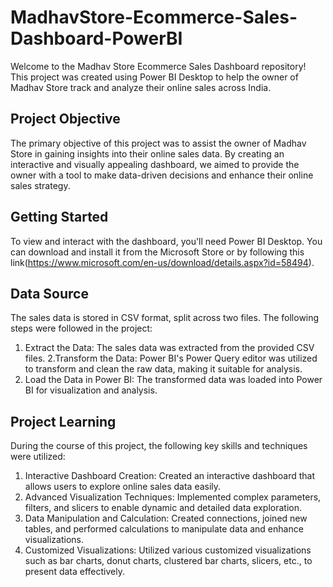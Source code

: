 # MadhavStore-Ecommerce-Sales-Dashboard-PowerBI

Welcome to the Madhav Store Ecommerce Sales Dashboard repository! This project was created using Power BI Desktop to help the owner of Madhav Store track and analyze their online sales across India.

## Project Objective

The primary objective of this project was to assist the owner of Madhav Store in gaining insights into their online sales data. By creating an interactive and visually appealing dashboard, we aimed to provide the owner with a tool to make data-driven decisions and enhance their online sales strategy.

## Getting Started

To view and interact with the dashboard, you'll need Power BI Desktop. You can download and install it from the Microsoft Store or by following this link(https://www.microsoft.com/en-us/download/details.aspx?id=58494).

## Data Source

The sales data is stored in CSV format, split across two files. The following steps were followed in the project:

1. Extract the Data: The sales data was extracted from the provided CSV files.
2.Transform the Data: Power BI's Power Query editor was utilized to transform and clean the raw data, making it suitable for analysis.
3. Load the Data in Power BI: The transformed data was loaded into Power BI for visualization and analysis.

## Project Learning

During the course of this project, the following key skills and techniques were utilized:

1. Interactive Dashboard Creation: Created an interactive dashboard that allows users to explore online sales data easily.
2. Advanced Visualization Techniques: Implemented complex parameters, filters, and slicers to enable dynamic and detailed data exploration.
3. Data Manipulation and Calculation: Created connections, joined new tables, and performed calculations to manipulate data and enhance visualizations.
4. Customized Visualizations: Utilized various customized visualizations such as bar charts, donut charts, clustered bar charts, slicers, etc., to present data effectively.




